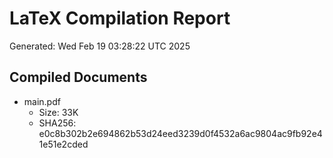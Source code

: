# LaTeX Compilation Report
Generated: Wed Feb 19 03:28:22 UTC 2025
## Compiled Documents
- main.pdf
  - Size: 33K
  - SHA256: e0c8b302b2e694862b53d24eed3239d0f4532a6ac9804ac9fb92e41e51e2cded
